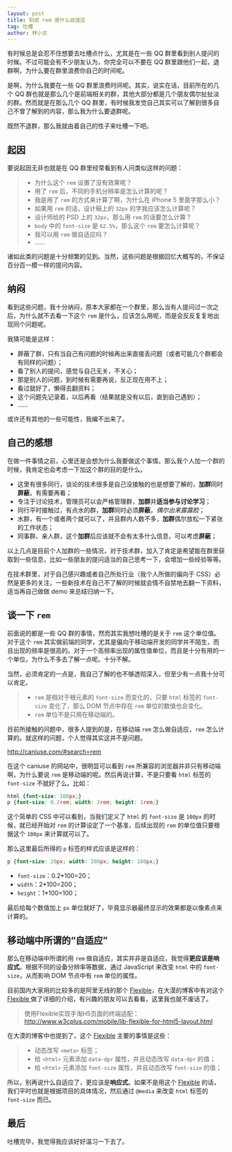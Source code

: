```yaml
---
layout: post
title: 别说 rem 是什么自适应
tag: 吐槽
author: 林小志
---
```


有时候总是会忍不住想要去吐槽点什么，尤其是在一些 QQ 群里看到别人提问的时候。不过可能会有不少朋友认为，你完全可以不要在 QQ 群里跟他们一起，退群啊，为什么要在群里浪费你自己的时间呢。

是啊，为什么我要在一些 QQ 群里浪费时间呢。其实，说实在话，目前所在的几个 QQ 群也就是那么几个是前端相关的群，其他大部分都是几个朋友偶尔扯扯淡的群。然而就是在那么几个 QQ 群里，有时候我发觉自己其实可以了解到很多自己不曾了解到的内容，那么我为什么要退群呢。

既然不退群，那么我就由着自己的性子来吐槽一下吧。

## 起因

要说起因无非也就是在 QQ 群里经常看到有人问类似这样的问题：

> * 为什么这个 `rem` 设置了没有效果呢？
> * 用了 `rem` 后，不同的手机分辨率是怎么计算的呢？
> * 我是用了 `rem` 的方式来计算了啊，为什么在 iPhone 5 里面字那么小？
> * 如果用 `rem` 的话，设计稿上的 `32px` 的字我应该怎么计算呢？
> * 设计师给的 PSD 上的 `32px`，那么用 `rem` 的话要怎么计算？
> * `body` 中的 `font-size` 是 `62.5%`，那么这个 `rem` 要怎么计算呢？
> * 我可以用 `rem` 做自适应吗？
> * ……

诸如此类的问题是十分频繁的见到。当然，这些问题是根据回忆大概写的，不保证百分百一模一样的提问内容。

## 纳闷

看到这些问题，我十分纳闷，原本大家都在一个群里，那么当有人提问过一次之后，为什么就不去看一下这个 `rem` 是什么，应该怎么用呢，而是会反反复复地出现同个问题呢。

我猜可能是这样：

* 屏蔽了群，只有当自己有问题的时候再出来直接丢问题（或者可能几个群都会有同样的问题）；
* 看了别人的提问，感觉与自己无关，不关心；
* 那是别人的问题，到时候有需要再说，反正现在用不上；
* 看过就好了，懒得去翻资料；
* 这个问题先记录着，以后再看（结果就是没有以后，直到自己遇到）；
* ……

或许还有其他的一些可能性，我编不出来了。

## 自己的感想

在做一件事情之前，心里还是会想为什么我要做这个事情。那么我个人加一个群的时候，我肯定也会考虑一下加这个群的目的是什么。

* 这里有很多同行，谈论的技术很多是自己没接触的也是想要了解的，**加群**同时**屏蔽**，有需要再看；
* 专注于讨论技术，管理员可以会严格管理群，**加群**并**适当参与讨论学习**；
* 同行平时接触过，有点水的群，**加群**同时必须**屏蔽**，*偶尔出来露露脸*；
* 水群，有一个或者两个就可以了，并且群内人数不多，**加群**偶尔放松一下紧张的工作状态；
* 同事群、亲人群，这个**加群**后应该就不会有太多什么信息，可以考虑**屏蔽**；

以上几点是目前个人加群的一些情况，对于技术群，加入了肯定是希望能在群里获取到一些信息，比如一些朋友的提问适当的自己思考一下，会增加一些经验等等。

在技术群里，对于自己感兴趣或者自己所处行业（我个人所做的偏向于 CSS）必然是更多的关注，一些新技术在自己不了解的时候就会情不自禁地去翻一下资料，适当再自己做做 demo 来总结归纳一下。

## 谈一下 `rem`

前面说的都是一些 QQ 群的事情，然而其实我想吐槽的是关于 `rem` 这个单位值。对于这个 `rem`  其实做前端的同学，尤其是偏向于移动端开发的同学并不陌生，而且出现的频率是很高的。对于一个高频率出现的属性值单位，而且是十分有用的一个单位，为什么不多去了解一点呢。十分不解。

当然，必须肯定的一点是，我自己了解的也不够透彻深入，但至少有一点我十分可以肯定。

> * `rem` 是相对于根元素的 `font-size` 而变化的，只要 `html` 标签的 `font-size` 变化了，那么 DOM 节点中存在 `rem` 单位的数值也会变化。
> * `rem` 单位不是只用在移动端的。

目前所接触的问题中，很多人提到的是，在移动端 `rem` 怎么做自适应，`rem` 怎么计算的。就这样的问题，个人觉得其实这并不是问题。

http://caniuse.com/#search=rem

在这个 caniuse 的网站中，很明显可以看到 `rem` 所兼容的浏览器并非只有移动端啊，为什么要说 `rem` 是移动端的呢。然后再说计算，不是只要看 `html` 标签的 `font-size` 不就好了么。比如：

```css
html {font-size: 100px;}
p {font-size: 0.2rem; width: 2rem; height: 1rem;}
```

这个简单的 CSS 中可以看到，当我们定义了 `html` 的 `font-size` 是 `100px` 的时候，就已经开始对 `rem` 的计算设定了一个基准，后续出现的 `rem` 的单位值只要根据这个 `100px` 来计算就可以了。

那么这里最后所得的 `p` 标签的样式应该是这样的：

```css
p {font-size: 20px; width: 200px; height: 100px;}
```

* `font-size`：0.2*100=20；
* `width`：2*100=200；
* `height`：1*100=100；

最后给每个数值加上 `px` 单位就好了，毕竟显示器最终显示的效果都是以像素点来计算的。

## 移动端中所谓的“自适应”

那么在移动端中所谓的用 `rem` 做自适应，其实并非是自适应，我觉得**更应该是响应式**。根据不同的设备分辨率等数据，通过 JavaScript 来改变 `html` 中的 `font-size`，从而影响 DOM 节点中有 `rem` 单位的属性。

目前国内大家用的比较多的是阿里无线的那个 [Flexible](http://www.w3cplus.com/mobile/lib-flexible-for-html5-layout.html)，在大漠的博客中有对这个 [Flexible ](http://www.w3cplus.com/mobile/lib-flexible-for-html5-layout.html)做了详细的介绍，有兴趣的朋友可以去看看，这里我也就不废话了。

> 使用Flexible实现手淘H5页面的终端适配：http://www.w3cplus.com/mobile/lib-flexible-for-html5-layout.html

在大漠的博客中也提到了，这个 [Flexible](http://www.w3cplus.com/mobile/lib-flexible-for-html5-layout.html) 主要的事情是这些：

> * 动态改写 `<meta>` 标签；
> * 给 `<html>` 元素添加 `data-dpr` 属性，并且动态改写 `data-dpr` 的值；
> * 给 `<html>` 元素添加 `font-size` 属性，并且动态改写 `font-size` 的值；

所以，别再说什么自适应了，更应该是**响应式**。如果不是用这个 [Flexible](http://www.w3cplus.com/mobile/lib-flexible-for-html5-layout.html) 的话，我们平时也就是根据项目的具体情况，然后通过 `@media` 来改变 `html` 标签的 `font-size` 而已。

## 最后

吐槽完毕，我觉得我应该好好温习一下去了。